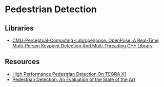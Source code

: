 # Pedestrian Detection

## Libraries

- [CMU-Perceptual-Computing-Lab/openpose: OpenPose: A Real-Time Multi-Person Keypoint Detection And Multi-Threading C++ Library](https://github.com/CMU-Perceptual-Computing-Lab/openpose)

## Resources

- [High Performance Pedestrian Detection On TEGRA X1](https://maxlv.net/high-performance-pedestrian-detection-on-tegra-x1/)
- [Pedestrian Detection: An Evaluation of the State of the Art](http://www.vision.caltech.edu/Image_Datasets/CaltechPedestrians/files/PAMI12pedestrians.pdf)
